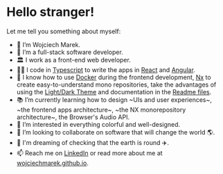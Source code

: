# Hello stranger!
Let me tell you something about myself:
- 👋 I’m Wojciech Marek.
- 🌱 I’m a full-stack software developer.
- 🏛️ I work as a front-end web developer.
- 👨‍💻 I code in [Typescript](https://github.com/wojciechmarek?tab=repositories&q=typescript&type=&language=&sort=) to write the apps in [React](https://github.com/wojciechmarek?tab=repositories&q=react&type=&language=&sort=) and [Angular](https://github.com/wojciechmarek?tab=repositories&q=angular&type=&language=&sort=).
- 🐳 I know how to use [Docker](https://github.com/wojciechmarek?tab=repositories&q=docker&type=&language=&sort=) during the frontend development, [Nx](https://github.com/wojciechmarek?tab=repositories&q=nx&type=&language=&sort=) to create easy-to-understand mono repositories, take the advantages of using the [Light/Dark Theme](https://github.com/wojciechmarek?tab=repositories&q=dark-theme&type=&language=&sort=) and documentation in the [Readme files](https://github.com/wojciechmarek?tab=repositories&q=readme&type=&language=&sort=).
- 📚 I’m currently learning how to design ~UIs and user experiences~, ~the frontend apps architecture~, ~the NX monorepository architecture~, the Browser's Audio API.
- 💞️ I’m interested in everything colorful and well-designed.
- 👀 I’m looking to collaborate on software that will change the world 🌎.
- 🙈 I'm dreaming of checking that the earth is round ✈️.
- 📫 Reach me on [LinkedIn](https://www.linkedin.com/in/wojciech-marek/) or read more about me at [wojciechmarek.github.io](https://wojciechmarek.github.io/).

<!---
wojciechmarek/wojciechmarek is a ✨ special ✨ repository because its `README.md` (this file) appears on your GitHub profile.
You can click the Preview link to take a look at your changes.
--->

